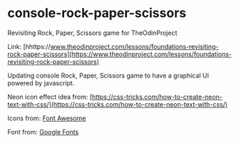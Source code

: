 # console-rock-paper-scissors
Revisiting Rock, Paper, Scissors game for TheOdinProject

Link: [hhttps://www.theodinproject.com/lessons/foundations-revisiting-rock-paper-scissors](https://www.theodinproject.com/lessons/foundations-revisiting-rock-paper-scissors)

Updating console Rock, Paper, Scissors game to have a graphical UI powered by javascript. 


Neon icon effect idea from: [https://css-tricks.com/how-to-create-neon-text-with-css/](https://css-tricks.com/how-to-create-neon-text-with-css/)

Icons from: [Font Awesome](https://fontawesome.com/)

Font from: [Google Fonts](https://fonts.google.com/)